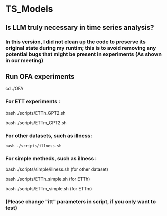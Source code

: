 # TS_Models

## Is LLM truly necessary in time series analysis?

### In this version, I did not clean up the code to preserve its original state during my runtim; this is to avoid removing any potential bugs that might be present in experiments (As shown in our meeting)

## Run OFA experiments
cd ./OFA

### For ETT experiments :
   
  bash ./scripts/ETTh_GPT2.sh   
  
  bash ./scripts/ETTm_GPT2.sh
  
### For other datasets, such as illness:

    bash ./scripts/illness.sh 

### For simple metheds, such as illness : 

   bash ./scripts/simple/illness.sh  (for other dataset)

   bash ./scripts/ETTh_simple.sh (for ETTh)

   bash ./scripts/ETTm_simple.sh (for ETTm)
   
### (Please change "itt" parameters in script, if you only want to test)

